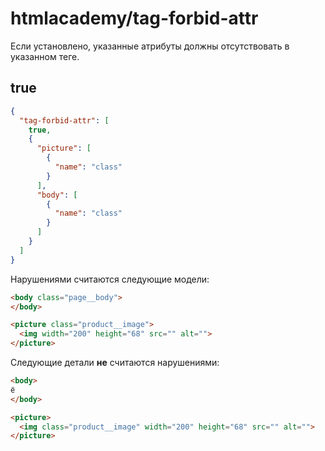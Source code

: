 # htmlacademy/tag-forbid-attr

Если установлено, указанные атрибуты должны отсутствовать в указанном теге.

## true

```json
{
  "tag-forbid-attr": [
    true,
    {
      "picture": [
        {
          "name": "class"
        }
      ],
      "body": [
        {
          "name": "class"
        }
      ]
    }
  ]
}
```

Нарушениями считаются следующие модели:

```html
<body class="page__body">
</body>
```

```html
<picture class="product__image">
  <img width="200" height="68" src="" alt="">
</picture>
```

Следующие детали **не** считаются нарушениями:

```html
<body>
ё
</body>
```

```html
<picture>
  <img class="product__image" width="200" height="68" src="" alt="">
</picture>
```
